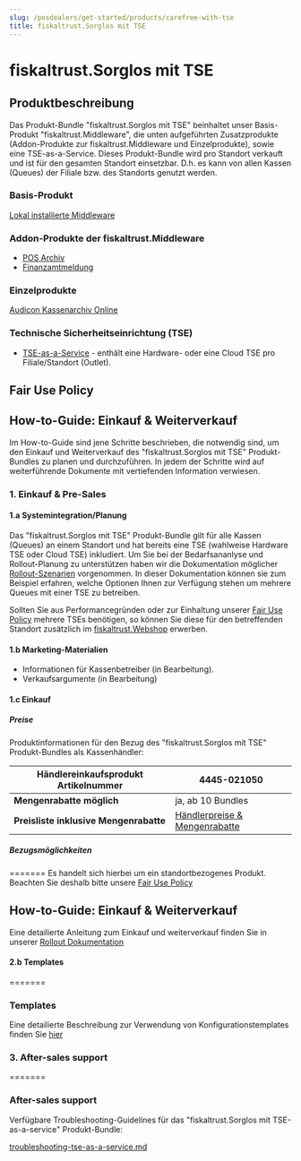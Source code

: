 ```yaml
---
slug: /posdealers/get-started/products/carefree-with-tse
title: fiskaltrust.Sorglos mit TSE
---
```


# fiskaltrust.Sorglos mit TSE

## Produktbeschreibung

Das Produkt-Bundle "fiskaltrust.Sorglos mit TSE" beinhaltet unser Basis-Produkt "fiskaltrust.Middleware", die unten aufgeführten Zusatzprodukte (Addon-Produkte zur fiskaltrust.Middleware und Einzelprodukte), sowie eine TSE-as-a-Service. Dieses Produkt-Bundle wird pro Standort verkauft und ist für den gesamten Standort einsetzbar. D.h. es kann von allen Kassen (Queues) der Filiale bzw. des Standorts genutzt werden.

### Basis-Produkt

[Lokal installierte Middleware](https://docs.fiskaltrust.cloud/de/docs/product-description/germany/products-and-services/caas/products/middleware) 

### Addon-Produkte der fiskaltrust.Middleware

-  [POS Archiv](https://docs.fiskaltrust.cloud/de/docs/product-description/germany/products-and-services/rdaas/products/pos-archive) 
-  [Finanzamtmeldung](https://docs.fiskaltrust.cloud/de/docs/product-description/germany/products-and-services/caas/products/tax-authority-notifications) 

### Einzelprodukte

[Audicon Kassenarchiv Online](https://docs.fiskaltrust.cloud/de/docs/product-description/germany/products-and-services/rdaas/products/ako) 

### Technische Sicherheitseinrichtung (TSE)

-  [TSE-as-a-Service](https://docs.fiskaltrust.cloud/de/docs/product-description/germany/products-and-services/caas/features/basics/tse) - enthält eine Hardware- oder eine Cloud TSE pro Filiale/Standort (Outlet). 

## Fair Use Policy


## How-to-Guide: Einkauf & Weiterverkauf

Im How-to-Guide sind jene Schritte beschrieben, die notwendig sind, um den Einkauf und Weiterverkauf des "fiskaltrust.Sorglos mit TSE" Produkt-Bundles zu planen und durchzuführen. In jedem der Schritte wird auf weiterführende Dokumente mit vertiefenden Information verwiesen.

### 1. Einkauf & Pre-Sales

#### 1.a Systemintegration/Planung

Das "fiskaltrust.Sorglos mit TSE" Produkt-Bundle gilt für alle Kassen (Queues) an einem Standort und hat bereits eine TSE (wahlweise Hardware TSE oder Cloud TSE) inkludiert. Um Sie bei der Bedarfsananlyse und Rollout-Planung zu unterstützen haben wir die Dokumentation möglicher [Rollout-Szenarien](../02-pre-sales/rollout-scenarios.md) vorgenommen. In dieser Dokumentation können sie zum Beispiel erfahren, welche Optionen Ihnen zur Verfügung stehen um mehrere Queues mit einer TSE zu betreiben.

Sollten Sie aus Performancegründen oder zur Einhaltung unserer [Fair Use Policy](https://github.com/fiskaltrust/productdescription-de-doc/blob/master/for-posoperators/market-de-fair-use-policy.md) mehrere TSEs benötigen, so können Sie diese für den betreffenden Standort zusätzlich im [fiskaltrust.Webshop](https://portal.fiskaltrust.de/) erwerben.

#### 1.b Marketing-Materialien

- Informationen für Kassenbetreiber (in Bearbeitung).
- Verkaufsargumente (in Bearbeitung)

#### 1.c Einkauf

##### Preise

Produktinformationen für den Bezug des "fiskaltrust.Sorglos mit TSE" Produkt-Bundles als Kassenhändler:

| **Händlereinkaufsprodukt Artikelnummer** | 4445-021050                                                  |
| ---------------------------------------- | ------------------------------------------------------------ |
| **Mengenrabatte möglich**                | ja, ab 10 Bundles                                            |
| **Preisliste inklusive Mengenrabatte**   | [Händlerpreise & Mengenrabatte](../02-pre-sales/dealer-pricelist.md) |

##### Bezugsmöglichkeiten
=======
Es handelt sich hierbei um ein standortbezogenes Produkt. Beachten Sie deshalb bitte unsere [Fair Use Policy](https://docs.fiskaltrust.cloud/de/docs/product-description/germany/products-and-services/fair-use-policy)



## How-to-Guide: Einkauf & Weiterverkauf
Eine detailierte Anleitung zum Einkauf und weiterverkauf finden Sie in unserer [Rollout Dokumentation](https://docs.fiskaltrust.cloud/de/docs/posdealers/rollout-doc/shop)


#### 2.b Templates
=======
### Templates

Eine detailierte Beschreibung zur Verwendung von Konfigurationstemplates finden Sie [hier](https://docs.fiskaltrust.cloud/de/docs/posdealers/rollout-doc/middleware#templating-zum-anlegen-von-cashboxen)


### 3. After-sales support
=======
### After-sales support


Verfügbare Troubleshooting-Guidelines für das "fiskaltrust.Sorglos mit TSE-as-a-service" Produkt-Bundle:

 [troubleshooting-tse-as-a-service.md](../04-after-sales/troubleshooting-tse-as-a-service.md) 

